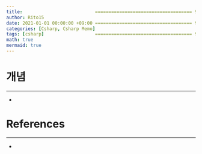 ```yaml
---
title:                           ==================================== 변경!
author: Rito15
date: 2021-01-01 00:00:00 +09:00 ==================================== 변경!
categories: [Csharp, Csharp Memo]
tags: [csharp]                   ==================================== 변경!
math: true
mermaid: true
---
```


# 개념
---
- 

# References
---
- 